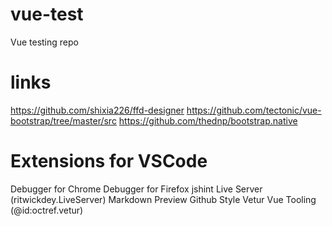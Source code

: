 # vue-test
Vue testing repo

# links
https://github.com/shixia226/ffd-designer
https://github.com/tectonic/vue-bootstrap/tree/master/src
https://github.com/thednp/bootstrap.native

# Extensions for VSCode
Debugger for Chrome
Debugger for Firefox
jshint
Live Server (ritwickdey.LiveServer)
Markdown Preview Github Style
Vetur Vue Tooling (@id:octref.vetur)